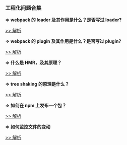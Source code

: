 ### 工程化问题合集



**=> webpack 的 loader 及其作用是什么？是否写过 loader?**

[>> 解析](https://q.shanyue.tech/fe/webpack/74.html)



**=> webpack 的 plugin 及其作用是什么？是否写过 plugin?**

[>> 解析](https://q.shanyue.tech/fe/webpack/76.html)



**=> 什么是 HMR，及其原理？**

[>> 解析](https://q.shanyue.tech/fe/webpack/79.html)



**=> tree shaking 的原理是什么？**

[>> 解析](https://q.shanyue.tech/fe/webpack/87.html)



**=> 如何在 npm 上发布一个包？**

[>> 解析](https://q.shanyue.tech/fe/js/103.html)



**=> 如何监控文件的变动**

[>> 解析](https://q.shanyue.tech/fe/node/124.html)